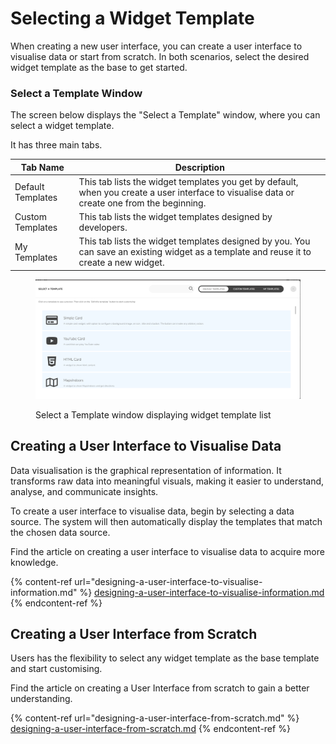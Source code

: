 # Selecting a Widget Template

When creating a new user interface, you can create a user interface to visualise data or start from scratch. In both scenarios, select the desired widget template as the base to get started.

### Select a Template Window

The screen below displays the "Select a Template" window, where you can select a widget template.

It has three main tabs.

| Tab Name          | Description                                                                                                                                  |
| ----------------- | -------------------------------------------------------------------------------------------------------------------------------------------- |
| Default Templates | This tab lists the widget templates you get by default, when you create a user interface to visualise data or create one from the beginning. |
| Custom Templates  | This tab lists the widget templates designed by developers.                                                                                  |
| My Templates      | This tab lists the widget templates designed by you. You can save an existing widget as a template and reuse it to create a new widget.      |



<figure><img src="../../.gitbook/assets/image.png" alt=""><figcaption><p>Select a Template window displaying widget template list</p></figcaption></figure>

## Creating a User Interface to Visualise Data

Data visualisation is the graphical representation of information. It transforms raw data into meaningful visuals, making it easier to understand, analyse, and communicate insights.&#x20;

To create a user interface to visualise data, begin by selecting a data source. The system will then automatically display the templates that match the chosen data source.

Find the article on creating a user interface to visualise data to acquire more knowledge.

{% content-ref url="designing-a-user-interface-to-visualise-information.md" %}
[designing-a-user-interface-to-visualise-information.md](designing-a-user-interface-to-visualise-information.md)
{% endcontent-ref %}



## Creating a User Interface from Scratch

&#x20;Users has the flexibility to select any widget template as the base template and start customising.

Find the article on creating a User Interface from scratch to gain a better understanding.

{% content-ref url="designing-a-user-interface-from-scratch.md" %}
[designing-a-user-interface-from-scratch.md](designing-a-user-interface-from-scratch.md)
{% endcontent-ref %}

